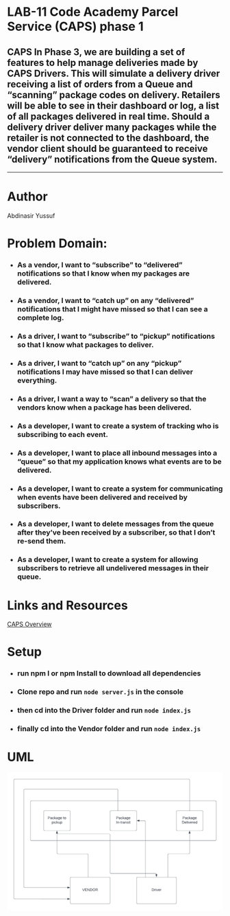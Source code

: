 # LAB-11 Code Academy Parcel Service (CAPS) phase 1

## CAPS In Phase 3, we are building a set of features to help manage deliveries made by CAPS Drivers. This will simulate a delivery driver receiving a list of orders from a Queue and “scanning” package codes on delivery. Retailers will be able to see in their dashboard or log, a list of all packages delivered in real time. Should a delivery driver deliver many packages while the retailer is not connected to the dashboard, the vendor client should be guaranteed to receive “delivery” notifications from the Queue system.

<hr>

# Author

Abdinasir Yussuf

# Problem Domain:
- ### As a vendor, I want to “subscribe” to “delivered” notifications so that I know when my packages are delivered.
- ### As a vendor, I want to “catch up” on any “delivered” notifications that I might have missed so that I can see a complete log.
- ### As a driver, I want to “subscribe” to “pickup” notifications so that I know what packages to deliver.
- ### As a driver, I want to “catch up” on any “pickup” notifications I may have missed so that I can deliver everything.
- ### As a driver, I want a way to “scan” a delivery so that the vendors know when a package has been delivered.

- ### As a developer, I want to create a system of tracking who is subscribing to each event.
- ### As a developer, I want to place all inbound messages into a “queue” so that my application knows what events are to be delivered.
- ### As a developer, I want to create a system for communicating when events have been delivered and received by subscribers.
- ### As a developer, I want to delete messages from the queue after they’ve been received by a subscriber, so that I don’t re-send them.
- ### As a developer, I want to create a system for allowing subscribers to retrieve all undelivered messages in their queue.
# Links and Resources

[CAPS Overview](https://codefellows.github.io/code-401-javascript-guide/curriculum/apps-and-libraries/caps/)

# Setup

- ### run npm I or npm Install to download all dependencies
- ### Clone repo and run  `node server.js` in the console
- ### then cd into the Driver folder and run `node index.js` 
- ### finally cd into the Vendor folder and run `node index.js` 


# UML
![CAPS](/img/capsUML.png)
